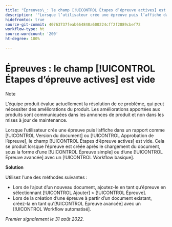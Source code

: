 ```yaml
---
title: "Épreuves\_: le champ [!UICONTROL Étapes d’épreuve actives] est vide"
description: '"Lorsque l’utilisateur crée une épreuve puis l’affiche dans un rapport comme [!UICONTROL Version du document] ou [!UICONTROL Approbation de l’épreuve], le champ [!UICONTROL Étapes d’épreuve actives] est vide. Cela se produit lorsque l’épreuve est créée après le chargement du document, sous la forme d’une [!UICONTROL Épreuve simple] ou d’une [!UICONTROL Épreuve avancée] avec un [!UICONTROL Workflow basique].'
hidefromtoc: true
source-git-commit: 40763737feab664840a600224cff2f2889cbef72
workflow-type: ht
source-wordcount: '200'
ht-degree: 100%

---
```



# Épreuves : le champ [!UICONTROL Étapes d’épreuve actives] est vide

<!-- This Known Issue is on the TOC for both Workfront and Workfront Proof-->

>[!NOTE]
>
>L’équipe produit évalue actuellement la résolution de ce problème, qui peut nécessiter des améliorations du produit. Les améliorations apportées aux produits sont communiquées dans les annonces de produit et non dans les mises à jour de maintenance.

Lorsque l’utilisateur crée une épreuve puis l’affiche dans un rapport comme [!UICONTROL Version du document] ou [!UICONTROL Approbation de l’épreuve], le champ [!UICONTROL Étapes d’épreuve actives] est vide. Cela se produit lorsque l’épreuve est créée après le chargement du document, sous la forme d’une [!UICONTROL Épreuve simple] ou d’une [!UICONTROL Épreuve avancée] avec un [!UICONTROL Workflow basique].

**Solution**

Utilisez l’une des méthodes suivantes :

* Lors de l’ajout d’un nouveau document, ajoutez-le en tant qu’épreuve en sélectionnant [!UICONTROL Ajouter] > [!UICONTROL Épreuve].
* Lors de la création d’une épreuve à partir d’un document existant, créez-la en tant qu’[!UICONTROL Épreuve avancée] avec un [!UICONTROL Workflow automatisé].

_Premier signalement le 31 août 2022._

